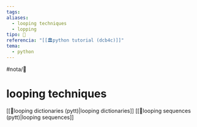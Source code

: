 ```yaml
---
tags: 
aliases:
  - looping techniques
  - lopping
tipo: 📑
referencia: "[[🏛️python tutorial (dcb4c)]]"
tema:
  - python
---
```


#nota/📑


# looping techniques

[[📑looping dictionaries (pytt)|looping dictionaries]]
[[📑looping sequences (pytt)|looping sequences]]



